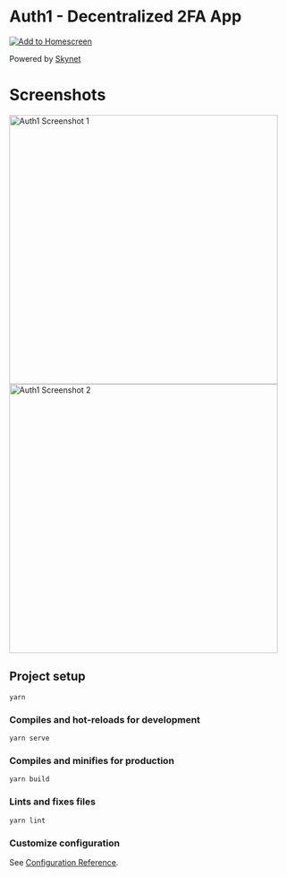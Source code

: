 # Auth1 - Decentralized 2FA App

[![Add to Homescreen](https://img.shields.io/badge/Skynet-Add%20To%20Homescreen-00c65e?logo=skynet&labelColor=0d0d0d&style=for-the-badge&)](https://homescreen.hns.siasky.net/#/skylink/AQAsITqIk75Q_LOM--TMmRoys-bBdk04fjao6dnzvAUoMw)

Powered by [Skynet](https://siasky.net/)

# Screenshots

<a href="https://auth1.hns.siasky.net/" target="_blank" rel="noopener noreferrer">
  <img src="https://siasky.net/nAAlJa8G0IKE8gHQLvWc-ze-lRY9MtScxzSxiP5vJUKxlw" alt="Auth1 Screenshot 1" width="480" >
</a>
<a href="https://auth1.hns.siasky.net/" target="_blank" rel="noopener noreferrer">
  <img src="https://siasky.net/XAHH24WwFfkEHQTpQ59XXOA6XafyVzi3X3gT9yrJ7a1n4Q" alt="Auth1 Screenshot 2" width="480" >
</a>


## Project setup
```
yarn
```

### Compiles and hot-reloads for development
```
yarn serve
```

### Compiles and minifies for production
```
yarn build
```

### Lints and fixes files
```
yarn lint
```

### Customize configuration
See [Configuration Reference](https://cli.vuejs.org/config/).
